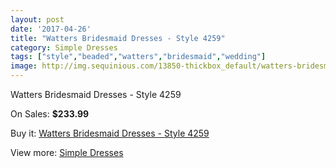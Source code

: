```yaml
---
layout: post
date: '2017-04-26'
title: "Watters Bridesmaid Dresses - Style 4259"
category: Simple Dresses
tags: ["style","beaded","watters","bridesmaid","wedding"]
image: http://img.sequinious.com/13850-thickbox_default/watters-bridesmaid-dresses-style-4259.jpg
---
```

Watters Bridesmaid Dresses - Style 4259

On Sales: **$233.99**
<a href="https://www.sequinious.com/simple-dresses/6529-watters-bridesmaid-dresses-style-4259.html"><amp-img layout="responsive" width="600" height="600" src="//img.sequinious.com/13850-thickbox_default/watters-bridesmaid-dresses-style-4259.jpg" alt="Watters Bridesmaid Dresses - Style 4259 0" /></a>
<a href="https://www.sequinious.com/simple-dresses/6529-watters-bridesmaid-dresses-style-4259.html"><amp-img layout="responsive" width="600" height="600" src="//img.sequinious.com/13851-thickbox_default/watters-bridesmaid-dresses-style-4259.jpg" alt="Watters Bridesmaid Dresses - Style 4259 1" /></a>

Buy it: [Watters Bridesmaid Dresses - Style 4259](https://www.sequinious.com/simple-dresses/6529-watters-bridesmaid-dresses-style-4259.html "Watters Bridesmaid Dresses - Style 4259")

View more: [Simple Dresses](https://www.sequinious.com/5-simple-dresses "Simple Dresses")